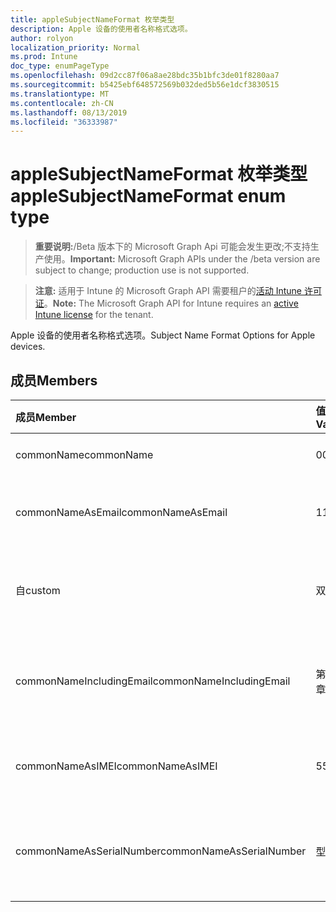 ```yaml
---
title: appleSubjectNameFormat 枚举类型
description: Apple 设备的使用者名称格式选项。
author: rolyon
localization_priority: Normal
ms.prod: Intune
doc_type: enumPageType
ms.openlocfilehash: 09d2cc87f06a8ae28bdc35b1bfc3de01f8280aa7
ms.sourcegitcommit: b5425ebf648572569b032ded5b56e1dcf3830515
ms.translationtype: MT
ms.contentlocale: zh-CN
ms.lasthandoff: 08/13/2019
ms.locfileid: "36333987"
---
```

# <a name="applesubjectnameformat-enum-type"></a><span data-ttu-id="84674-103">appleSubjectNameFormat 枚举类型</span><span class="sxs-lookup"><span data-stu-id="84674-103">appleSubjectNameFormat enum type</span></span>

> <span data-ttu-id="84674-104">**重要说明:**/Beta 版本下的 Microsoft Graph Api 可能会发生更改;不支持生产使用。</span><span class="sxs-lookup"><span data-stu-id="84674-104">**Important:** Microsoft Graph APIs under the /beta version are subject to change; production use is not supported.</span></span>

> <span data-ttu-id="84674-105">**注意:** 适用于 Intune 的 Microsoft Graph API 需要租户的[活动 Intune 许可证](https://go.microsoft.com/fwlink/?linkid=839381)。</span><span class="sxs-lookup"><span data-stu-id="84674-105">**Note:** The Microsoft Graph API for Intune requires an [active Intune license](https://go.microsoft.com/fwlink/?linkid=839381) for the tenant.</span></span>

<span data-ttu-id="84674-106">Apple 设备的使用者名称格式选项。</span><span class="sxs-lookup"><span data-stu-id="84674-106">Subject Name Format Options for Apple devices.</span></span>

## <a name="members"></a><span data-ttu-id="84674-107">成员</span><span class="sxs-lookup"><span data-stu-id="84674-107">Members</span></span>
|<span data-ttu-id="84674-108">成员</span><span class="sxs-lookup"><span data-stu-id="84674-108">Member</span></span>|<span data-ttu-id="84674-109">值</span><span class="sxs-lookup"><span data-stu-id="84674-109">Value</span></span>|<span data-ttu-id="84674-110">说明</span><span class="sxs-lookup"><span data-stu-id="84674-110">Description</span></span>|
|:---|:---|:---|
|<span data-ttu-id="84674-111">commonName</span><span class="sxs-lookup"><span data-stu-id="84674-111">commonName</span></span>|<span data-ttu-id="84674-112">0</span><span class="sxs-lookup"><span data-stu-id="84674-112">0</span></span>|<span data-ttu-id="84674-113">公用名。</span><span class="sxs-lookup"><span data-stu-id="84674-113">Common name.</span></span>|
|<span data-ttu-id="84674-114">commonNameAsEmail</span><span class="sxs-lookup"><span data-stu-id="84674-114">commonNameAsEmail</span></span>|<span data-ttu-id="84674-115">1</span><span class="sxs-lookup"><span data-stu-id="84674-115">1</span></span>|<span data-ttu-id="84674-116">电子邮件的常见名称。</span><span class="sxs-lookup"><span data-stu-id="84674-116">Common name as email.</span></span>|
|<span data-ttu-id="84674-117">自</span><span class="sxs-lookup"><span data-stu-id="84674-117">custom</span></span>|<span data-ttu-id="84674-118">双面</span><span class="sxs-lookup"><span data-stu-id="84674-118">2</span></span>|<span data-ttu-id="84674-119">自定义主题名称格式。</span><span class="sxs-lookup"><span data-stu-id="84674-119">Custom subject name format.</span></span>|
|<span data-ttu-id="84674-120">commonNameIncludingEmail</span><span class="sxs-lookup"><span data-stu-id="84674-120">commonNameIncludingEmail</span></span>|<span data-ttu-id="84674-121">第三章</span><span class="sxs-lookup"><span data-stu-id="84674-121">3</span></span>|<span data-ttu-id="84674-122">公用名称, 包括电子邮件。</span><span class="sxs-lookup"><span data-stu-id="84674-122">Common Name Including Email.</span></span>|
|<span data-ttu-id="84674-123">commonNameAsIMEI</span><span class="sxs-lookup"><span data-stu-id="84674-123">commonNameAsIMEI</span></span>|<span data-ttu-id="84674-124">5</span><span class="sxs-lookup"><span data-stu-id="84674-124">5</span></span>|<span data-ttu-id="84674-125">作为 IMEI 的常用名称。</span><span class="sxs-lookup"><span data-stu-id="84674-125">Common Name As IMEI.</span></span>|
|<span data-ttu-id="84674-126">commonNameAsSerialNumber</span><span class="sxs-lookup"><span data-stu-id="84674-126">commonNameAsSerialNumber</span></span>|<span data-ttu-id="84674-127">型</span><span class="sxs-lookup"><span data-stu-id="84674-127">6</span></span>|<span data-ttu-id="84674-128">作为序列号的常用名称。</span><span class="sxs-lookup"><span data-stu-id="84674-128">Common Name As Serial Number.</span></span>|



